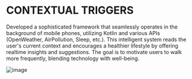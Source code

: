 # CONTEXTUAL TRIGGERS
Developed a sophisticated framework that seamlessly operates in the 
background of mobile phones, utilizing Kotlin and various APIs 
(OpenWeather, AirPollution, Sleep, etc.). This intelligent system reads the 
user's current context and encourages a healthier lifestyle by offering realtime insights and suggestions. The goal is to motivate users to walk more 
frequently, blending technology with well-being.

![image](https://github.com/AzizTarek/Contextual-Triggers/assets/77010224/b47ecd7b-fc37-42ce-86fb-d3995ae9fa9f)
